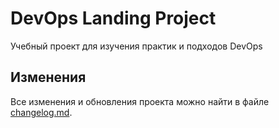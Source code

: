 # DevOps Landing Project

Учебный проект для изучения практик и подходов DevOps

## Изменения

Все изменения и обновления проекта можно найти в файле [changelog.md](changelog.md).
